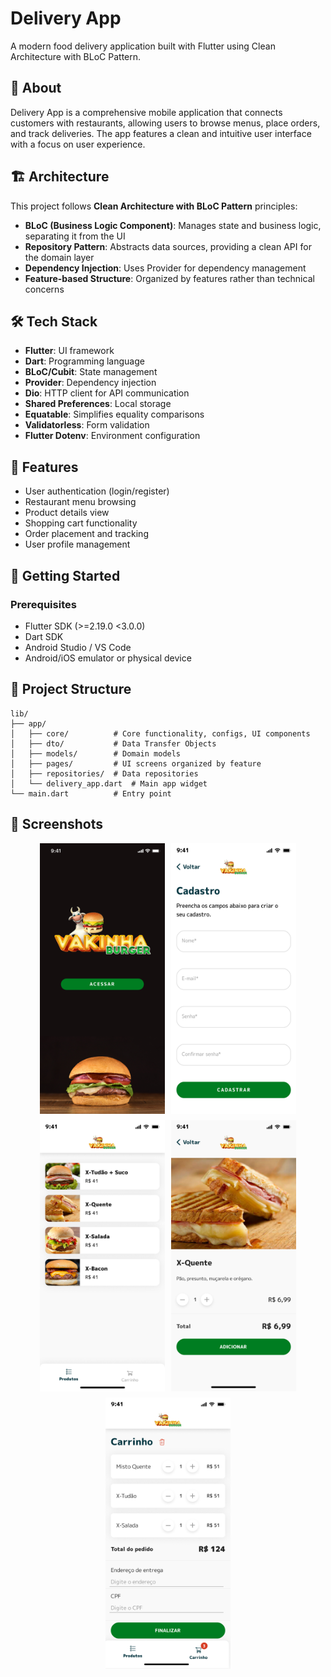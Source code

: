 # Delivery App

A modern food delivery application built with Flutter using Clean Architecture with BLoC Pattern.

## 📱 About

Delivery App is a comprehensive mobile application that connects customers with restaurants, allowing users to browse menus, place orders, and track deliveries. The app features a clean and intuitive user interface with a focus on user experience.

## 🏗️ Architecture

This project follows **Clean Architecture with BLoC Pattern** principles:

- **BLoC (Business Logic Component)**: Manages state and business logic, separating it from the UI
- **Repository Pattern**: Abstracts data sources, providing a clean API for the domain layer
- **Dependency Injection**: Uses Provider for dependency management
- **Feature-based Structure**: Organized by features rather than technical concerns

## 🛠️ Tech Stack

- **Flutter**: UI framework
- **Dart**: Programming language
- **BLoC/Cubit**: State management
- **Provider**: Dependency injection
- **Dio**: HTTP client for API communication
- **Shared Preferences**: Local storage
- **Equatable**: Simplifies equality comparisons
- **Validatorless**: Form validation
- **Flutter Dotenv**: Environment configuration

## 🌟 Features

- User authentication (login/register)
- Restaurant menu browsing
- Product details view
- Shopping cart functionality
- Order placement and tracking
- User profile management

## 🚀 Getting Started

### Prerequisites

- Flutter SDK (>=2.19.0 <3.0.0)
- Dart SDK
- Android Studio / VS Code
- Android/iOS emulator or physical device

## 📂 Project Structure

```
lib/
├── app/
│   ├── core/          # Core functionality, configs, UI components
│   ├── dto/           # Data Transfer Objects
│   ├── models/        # Domain models
│   ├── pages/         # UI screens organized by feature
│   ├── repositories/  # Data repositories
│   └── delivery_app.dart  # Main app widget
└── main.dart          # Entry point
```

## 📸 Screenshots

<div style="display: flex; flex-wrap: wrap; gap: 10px; justify-content: center; align-items: flex-start;">
    <img src="screenshots/1.png" width="200" alt="Splash Page">
    <img src="screenshots/2.png" width="200" alt="Registers Page">
    <img src="screenshots/3.png" width="200" alt="Items List">
    <img src="screenshots/4.png" width="200" alt="Item Details">
    <img src="screenshots/5.png" width="200" alt="Shopping Cart">
</div>
